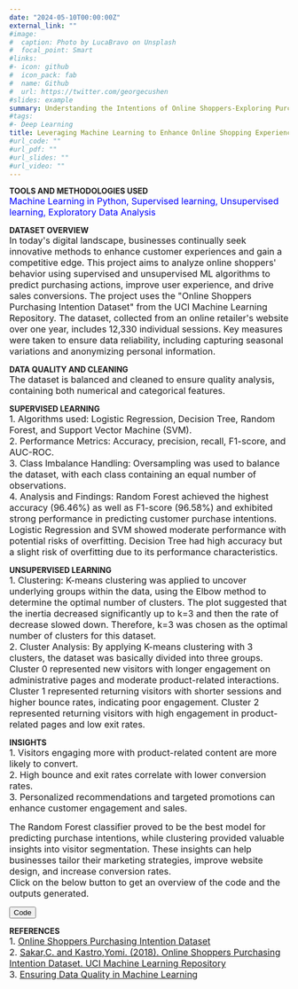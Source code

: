 ```yaml
---
date: "2024-05-10T00:00:00Z"
external_link: ""
#image:
#  caption: Photo by LucaBravo on Unsplash
#  focal_point: Smart
#links:
#- icon: github
#  icon_pack: fab
#  name: Github
#  url: https://twitter.com/georgecushen
#slides: example
summary: Understanding the Intentions of Online Shoppers-Exploring Purchasing Behavior
#tags:
#- Deep Learning
title: Leveraging Machine Learning to Enhance Online Shopping Experiences
#url_code: ""
#url_pdf: ""
#url_slides: ""
#url_video: ""
---
```



**TOOLS AND METHODOLOGIES USED**  
<span style="font-size: medium; color: blue;"> Machine Learning in Python, Supervised learning, Unsupervised learning, Exploratory Data Analysis</span>   

**DATASET OVERVIEW**  
<span style="font-size: medium;">In today's digital landscape, businesses continually seek innovative methods to enhance customer experiences and gain a competitive edge. This project aims to analyze online shoppers' behavior using supervised and unsupervised ML algorithms to predict purchasing actions, improve user experience, and drive sales conversions. The project uses the "Online Shoppers Purchasing Intention Dataset" from the UCI Machine Learning Repository. The dataset, collected from an online retailer's website over one year, includes 12,330 individual sessions. Key measures were taken to ensure data reliability, including capturing seasonal variations and anonymizing personal information.</span>

**DATA QUALITY AND CLEANING**  
<span style="font-size: medium;">The dataset is balanced and cleaned to ensure quality analysis, containing both numerical and categorical features.</span>
 
**SUPERVISED LEARNING**  
<span style="font-size: medium;">1. Algorithms used: Logistic Regression, Decision Tree, Random Forest, and Support Vector Machine (SVM).  
2. Performance Metrics: Accuracy, precision, recall, F1-score, and AUC-ROC.  
3. Class Imbalance Handling: Oversampling was used to balance the dataset, with each class containing an equal number of observations.  
4. Analysis and Findings: Random Forest achieved the highest accuracy (96.46%) as well as F1-score (96.58%) and exhibited strong performance in predicting customer purchase intentions. Logistic Regression and SVM showed moderate performance with potential risks of overfitting. Decision Tree had high accuracy but a slight risk of overfitting due to its performance characteristics.</span> 
  
**UNSUPERVISED LEARNING**  
<span style="font-size: medium;">1. Clustering: K-means clustering was applied to uncover underlying groups within the data, using the Elbow method to determine the optimal number of clusters. The plot suggested that the inertia decreased significantly up to k=3 and then the rate of decrease slowed down. Therefore, k=3 was chosen as the optimal number of clusters for this dataset.  
2. Cluster Analysis: By applying K-means clustering with 3 clusters,  the dataset was basically divided into three groups. Cluster 0 represented new visitors with longer engagement on administrative pages and moderate product-related interactions. Cluster 1 represented returning visitors with shorter sessions and higher bounce rates, indicating poor engagement. Cluster 2 represented returning visitors with high engagement in product-related pages and low exit rates.</span>   
  
**INSIGHTS**  
<span style="font-size: medium;">1. Visitors engaging more with product-related content are more likely to convert.  
2. High bounce and exit rates correlate with lower conversion rates.  
3. Personalized recommendations and targeted promotions can enhance customer engagement and sales.</span>

<span style="font-size: medium;">The Random Forest classifier proved to be the best model for predicting purchase intentions, while clustering provided valuable insights into visitor segmentation. These insights can help businesses tailor their marketing strategies, improve website design, and increase conversion rates.  
Click on the below button to get an overview of the code and the outputs generated.</span>
<html lang="en">
<head>
<meta charset="UTF-8">
<meta name="viewport" content="width=device-width, initial-scale=1.0">
<title>Hidden Content Demo</title>
<style>
  .hidden {
    display: none;
  }
</style>
</head>
<body>

<script>
let currentContent = null;

  function toggleContent(id) {
    if (currentContent !== null) {
      currentContent.classList.add('hidden');
    }
    var content = document.getElementById(id);
    content.classList.remove('hidden');
    currentContent = content;
  }
</script>

<button onclick="toggleContent('Step-1')">Code</button>

<div id="Step-1" class="hidden">

![](/Code1_233.jpg)
![](/Code2_233.jpg)
![](/Code3_233.jpg)
![](/Code4_233.jpg)
![](/Code5_233.jpg)
![](/Code6_233.jpg)
![](/Code7_233.jpg)
![](/Code8_233.jpg)
![](/Code9_233.jpg)
![](/Code10_233.jpg)
![](/Code11_233.jpg)
![](/Code12_233.jpg)
![](/Code13_233.jpg)
![](/Code14_233.jpg)
![](/Code15_233.jpg)
![](/Code16_233.jpg)
![](/Code17_233.jpg)
![](/Code18_233.jpg)
![](/Code19_233.jpg)
![](/Code20_233.jpg)
![](/Code21_233.jpg)
![](/Code22_233.jpg)
![](/Code23_233.jpg)
![](/Code24_233.jpg)
![](/Code25_233.jpg)
![](/Code26_233.jpg)
![](/Code27_233.jpg)
![](/Code28_233.jpg)
![](/Code29_233.jpg)

</div>
</body>
</html> 

**REFERENCES**  
<span style="font-size: medium;">1. [Online Shoppers Purchasing Intention Dataset](https://archive.ics.uci.edu/dataset/468/online+shoppers+purchasing+intention+dataset)  
2. [Sakar,C. and Kastro,Yomi. (2018). Online Shoppers Purchasing Intention Dataset. UCI Machine Learning Repository](https://doi.org/10.24432/C5F88Q)  
3. [Ensuring Data Quality in Machine Learning](https://medium.com/@khotijahs1/ensuring-data-quality-in-machine-learning-best-practices-and-python-code-example-809f46cf5bcb)</span>



